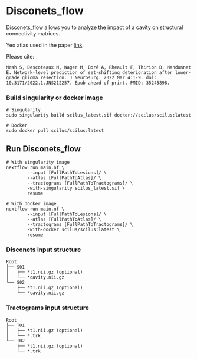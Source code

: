 # Disconets_flow

Disconets_flow allows you to analyze the impact of a cavity on structural connectivity matrices.

Yeo atlas used in the paper [link](https://box.criugm.qc.ca/f/65e07378c3374453ae9c/?dl=1).

Please cite:
```
Mrah S, Descoteaux M, Wager M, Boré A, Rheault F, Thirion B, Mandonnet E. Network-level prediction of set-shifting deterioration after lower-grade glioma resection. J Neurosurg. 2022 Mar 4:1-9. doi: 10.3171/2022.1.JNS212257. Epub ahead of print. PMID: 35245898.
```

### Build singularity or docker image
```
# Singularity
sudo singularity build scilus_latest.sif docker://scilus/scilus:latest

# Docker
sudo docker pull scilus/scilus:latest
```

## Run Disconets_flow
```
# With singularity image
nextflow run main.nf \
        --input [FullPathToLesions]/ \
        --atlas [FullPathToAtlas]/ \
        --tractograms [FullPathToTractograms]/ \
        -with-singularity scilus_latest.sif \
        resume

# With docker image
nextflow run main.nf \
        --input [FullPathToLesions]/ \
        --atlas [FullPathToAtlas]/ \
        --tractograms [FullPathToTractograms]/ \
        -with-docker scilus/scilus:latest \
        resume
```


### Disconets input structure
```
Root
├── S01
│   ├── *t1.nii.gz (optional)
│   └── *cavity.nii.gz
└── S02
    ├── *t1.nii.gz (optional)
    └── *cavity.nii.gz
 ```

 ### Tractograms input structure
 ```
 Root
 ├── T01
 │   ├── *t1.nii.gz (optional)
 │   └── *.trk
 └── T02
     ├── *t1.nii.gz (optional)
     └── *.trk
  ```
